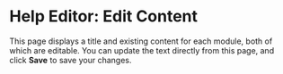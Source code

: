 # Help Editor: Edit Content

This page displays a title and existing content for each module, both of which are editable. You can update the text directly from this page, and click **Save** to save your changes.
